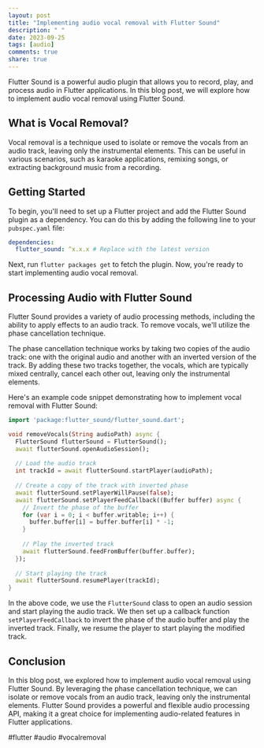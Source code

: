 ```yaml
---
layout: post
title: "Implementing audio vocal removal with Flutter Sound"
description: " "
date: 2023-09-25
tags: [audio]
comments: true
share: true
---
```


Flutter Sound is a powerful audio plugin that allows you to record, play, and process audio in Flutter applications. In this blog post, we will explore how to implement audio vocal removal using Flutter Sound.

## What is Vocal Removal?

Vocal removal is a technique used to isolate or remove the vocals from an audio track, leaving only the instrumental elements. This can be useful in various scenarios, such as karaoke applications, remixing songs, or extracting background music from a recording.

## Getting Started

To begin, you'll need to set up a Flutter project and add the Flutter Sound plugin as a dependency. You can do this by adding the following line to your `pubspec.yaml` file:

```yaml
dependencies:
  flutter_sound: ^x.x.x # Replace with the latest version
```

Next, run `flutter packages get` to fetch the plugin. Now, you're ready to start implementing audio vocal removal.

## Processing Audio with Flutter Sound

Flutter Sound provides a variety of audio processing methods, including the ability to apply effects to an audio track. To remove vocals, we'll utilize the phase cancellation technique.

The phase cancellation technique works by taking two copies of the audio track: one with the original audio and another with an inverted version of the track. By adding these two tracks together, the vocals, which are typically mixed centrally, cancel each other out, leaving only the instrumental elements.

Here's an example code snippet demonstrating how to implement vocal removal with Flutter Sound:

```dart
import 'package:flutter_sound/flutter_sound.dart';

void removeVocals(String audioPath) async {
  FlutterSound flutterSound = FlutterSound();
  await flutterSound.openAudioSession();
  
  // Load the audio track
  int trackId = await flutterSound.startPlayer(audioPath);
  
  // Create a copy of the track with inverted phase
  await flutterSound.setPlayerWillPause(false);
  await flutterSound.setPlayerFeedCallback((Buffer buffer) async {
    // Invert the phase of the buffer
    for (var i = 0; i < buffer.writable; i++) {
      buffer.buffer[i] = buffer.buffer[i] * -1;
    }
    
    // Play the inverted track 
    await flutterSound.feedFromBuffer(buffer.buffer);
  });
  
  // Start playing the track
  await flutterSound.resumePlayer(trackId);
}
```

In the above code, we use the `FlutterSound` class to open an audio session and start playing the audio track. We then set up a callback function `setPlayerFeedCallback` to invert the phase of the audio buffer and play the inverted track. Finally, we resume the player to start playing the modified track.

## Conclusion

In this blog post, we explored how to implement audio vocal removal using Flutter Sound. By leveraging the phase cancellation technique, we can isolate or remove vocals from an audio track, leaving only the instrumental elements. Flutter Sound provides a powerful and flexible audio processing API, making it a great choice for implementing audio-related features in Flutter applications.

#flutter #audio #vocalremoval